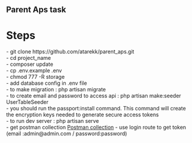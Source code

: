 
## Parent Aps task
<h1>Steps</h1>
- git clone https://github.com/atarekk/parent_aps.git <br>
- cd project_name <br>
- composer update <br>
- cp .env.example .env <br>
- chmod 777 -R storage <br>
- add database config in .env file <br>
- to make migration : php artisan migrate <br>
- to create email and password to access api : php artisan make:seeder UserTableSeeder <br>
- you should run the passport:install command. This command will create the encryption keys needed to generate secure access tokens <br>
- to run dev server : php artisan serve <br>
- get postman collection <a href="https://drive.google.com/open?id=1S8xDXy7UY0EDyGYdB23u1zTwhBd0V9Tm">Postman collection</a>
- use login route to get token (email :admin@admin.com / password:password) <br>
